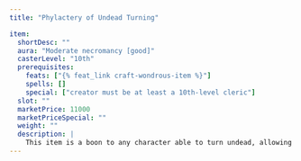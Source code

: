 ```yaml
---
title: "Phylactery of Undead Turning"

item:
  shortDesc: ""
  aura: "Moderate necromancy [good]"
  casterLevel: "10th"
  prerequisites:
    feats: ["{% feat_link craft-wondrous-item %}"]
    spells: []
    special: ["creator must be at least a 10th-level cleric"]
  slot: ""
  marketPrice: 11000
  marketPriceSpecial: ""
  weight: ""
  description: |
    This item is a boon to any character able to turn undead, allowing him to do so as if his class level were four levels higher than it actually is.
---
```

